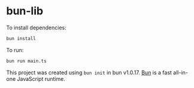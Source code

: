 # bun-lib

To install dependencies:

```bash
bun install
```

To run:

```bash
bun run main.ts
```

This project was created using `bun init` in bun v1.0.17. [Bun](https://bun.sh) is a fast all-in-one JavaScript runtime.
